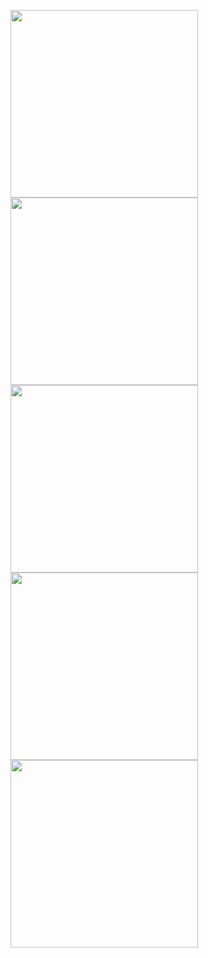 <p float="left">
  <img src="https://github.com/monroeco12/reddit-content-filter/assets/116775849/f16bc9b0-c3a3-4873-98b8-52b657267fa0" width="300" />
  <img src="https://github.com/monroeco12/reddit-content-filter/assets/116775849/bd0b3a6a-2acc-49c3-93a5-a79122596445" width="300" /> 
  <img src="https://github.com/monroeco12/reddit-content-filter/assets/116775849/c6baaf6f-9213-4fd4-9fa7-12a40e5e4647" width="300" />
  <img src="https://github.com/monroeco12/reddit-content-filter/assets/116775849/d7056aa3-a08d-4737-a584-7ace292c6a90" width="300" />
  <img src="https://github.com/monroeco12/reddit-content-filter/assets/116775849/0b5eeb7e-1ef5-43e5-b942-cbbd01866e75" width="300" />
</p>
